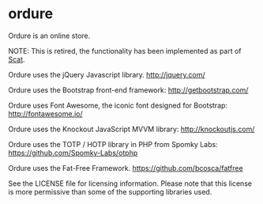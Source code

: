 ordure
======

Ordure is an online store.

NOTE: This is retired, the functionality has been implemented as part of
[Scat](https://github.com/jimwins/scat/).

Ordure uses the jQuery Javascript library.
  http://jquery.com/

Ordure uses the Bootstrap front-end framework:
  http://getbootstrap.com/

Ordure uses Font Awesome, the iconic font designed for Bootstrap:
  http://fontawesome.io/

Ordure uses the Knockout JavaScript MVVM library:
  http://knockoutjs.com/

Ordure uses the TOTP / HOTP library in PHP from Spomky Labs:
  https://github.com/Spomky-Labs/otphp

Ordure uses the Fat-Free Framework.
  https://github.com/bcosca/fatfree

See the LICENSE file for licensing information. Please note that this license
is more permissive than some of the supporting libraries used.
